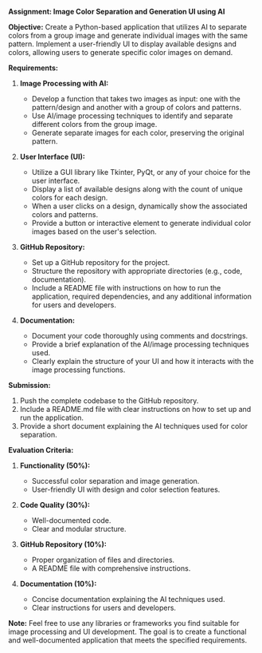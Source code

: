 **Assignment: Image Color Separation and Generation UI using AI**

**Objective:**
Create a Python-based application that utilizes AI to separate colors from a group image and generate individual images with the same pattern. Implement a user-friendly UI to display available designs and colors, allowing users to generate specific color images on demand.

**Requirements:**

1. **Image Processing with AI:**
   - Develop a function that takes two images as input: one with the pattern/design and another with a group of colors and patterns.
   - Use AI/image processing techniques to identify and separate different colors from the group image.
   - Generate separate images for each color, preserving the original pattern.

2. **User Interface (UI):**
   - Utilize a GUI library like Tkinter, PyQt, or any of your choice for the user interface.
   - Display a list of available designs along with the count of unique colors for each design.
   - When a user clicks on a design, dynamically show the associated colors and patterns.
   - Provide a button or interactive element to generate individual color images based on the user's selection.

3. **GitHub Repository:**
   - Set up a GitHub repository for the project.
   - Structure the repository with appropriate directories (e.g., code, documentation).
   - Include a README file with instructions on how to run the application, required dependencies, and any additional information for users and developers.

4. **Documentation:**
   - Document your code thoroughly using comments and docstrings.
   - Provide a brief explanation of the AI/image processing techniques used.
   - Clearly explain the structure of your UI and how it interacts with the image processing functions.

**Submission:**
1. Push the complete codebase to the GitHub repository.
2. Include a README.md file with clear instructions on how to set up and run the application.
3. Provide a short document explaining the AI techniques used for color separation.

**Evaluation Criteria:**
1. **Functionality (50%):**
   - Successful color separation and image generation.
   - User-friendly UI with design and color selection features.

2. **Code Quality (30%):**
   - Well-documented code.
   - Clear and modular structure.

3. **GitHub Repository (10%):**
   - Proper organization of files and directories.
   - A README file with comprehensive instructions.

4. **Documentation (10%):**
   - Concise documentation explaining the AI techniques used.
   - Clear instructions for users and developers.

**Note:**
Feel free to use any libraries or frameworks you find suitable for image processing and UI development. The goal is to create a functional and well-documented application that meets the specified requirements.
